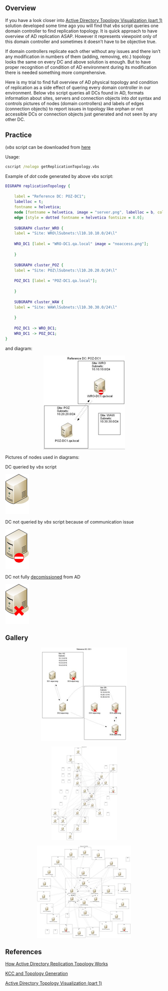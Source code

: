 ## Overview

If you have a look closer into [Active Directory Topology Visualization (part 1)](https://github.com/Grad1ent/ActiveDirectoryAndAround/tree/Active-Directory-Topology-Visualization-part-1) solution developed some time ago you will find that _vbs_ script queries one domain controller to find replication topology. It is quick approach to have overview of AD replication ASAP. However it represents viewpoint only of this domain controller and sometimes it doesn’t have to be objective true.

If domain controllers replicate each other without any issues and there isn’t any modification in numbers of them (adding, removing, etc.) topology looks the same on every DC and above solution is enough. But to have proper recognition of condition of AD environment during its modification there is needed something more comprehensive.

Here is my trial to find full overview of AD physical topology and condition of replication as a side effect of quering every domain controller in our environment. Below _vbs_ script queries all DCs found in AD, formats information about sites, servers and connection objects into _dot_ syntax and controls pictures of nodes (domain controllers) and labels of edges (connection objects) to report issues in topology like orphan or not accessible DCs or connection objects just generated and not seen by any other DC.

## Practice

(_vbs_ script can be downloaded from [here](/files/getReplicationTopology.zip)

Usage:
```cmd
cscript /nologo getReplicationTopology.vbs
```

Example of _dot_ code generated by above _vbs_ script:
```dot
DIGRAPH replicationTopology {
 
	label = "Reference DC: POZ-DC1";
	labelloc = t;
	fontname = helvetica;
	node [fontname = helvetica, image = "server.png", labelloc = b, color = white];
	edge [style = dotted fontname = helvetica fontsize = 8.0];
 
	SUBGRAPH cluster_WRO {
	label = "Site: WRO\lSubnets:\l10.10.10.0/24\l"
 
	WRO_DC1 [label = "WRO-DC1.qa.local" image = "noaccess.png"];
 
	}
 
	SUBGRAPH cluster_POZ {
	label = "Site: POZ\lSubnets:\l10.20.20.0/24\l"
 
	POZ_DC1 [label = "POZ-DC1.qa.local"];
 
	}
 
	SUBGRAPH cluster_WAW {
	label = "Site: WAW\lSubnets:\l10.30.30.0/24\l"
 
	}
 
	POZ_DC1 -> WRO_DC1;
	WRO_DC1 -> POZ_DC1;
}
```

and diagram:
<p align="center">
   <img src="/pics/fdp4-261x300.jpg"/>
</p>

Pictures of nodes used in diagrams:

DC queried by _vbs_ script
<p align="left">
   <img src="/pics/server.png"/>
</p>

DC not queried by _vbs_ script because of communication issue
<p align="left">
   <img src="/pics/noaccess.png"/>
</p>

DC not fully [decomissioned](http://technet.microsoft.com/en-us/library/cc816798%28v=ws.10%29.aspx) from AD
<p align="left">
   <img src="/pics/orphan.png"/>
</p>

## Gallery
<p align="center">
   <img src="/pics/dot5-276x300.jpg"/>
</p>

<p align="center">
   <img src="/pics/fdp6-211x300.jpg"/>
</p>

<p align="center">
   <img src="/pics/fdp7-300x296.jpg"/>
</p>

## References

[How Active Directory Replication Topology Works](http://technet.microsoft.com/en-us/library/cc755994%28v=ws.10%29.aspx)

[KCC and Topology Generation](http://technet.microsoft.com/en-us/library/cc961781.aspx)

[Active Directory Topology Visualization (part 1)](https://github.com/Grad1ent/ActiveDirectoryAndAround/tree/Active-Directory-Topology-Visualization-part-1)
